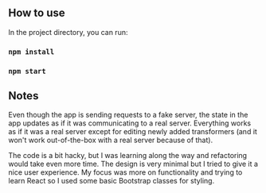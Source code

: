 ## How to use

In the project directory, you can run:

### `npm install`

### `npm start`

## Notes

Even though the app is sending requests to a fake server, the state in the app updates as if it was communicating to a real server. Everything works as if it was a real server except for editing newly added transformers (and it won't work out-of-the-box with a real server because of that).

The code is a bit hacky, but I was learning along the way and refactoring would take even more time. The design is very minimal but I tried to give it a nice user experience. My focus was more on functionality and trying to learn React so I used some basic Bootstrap classes for styling.

